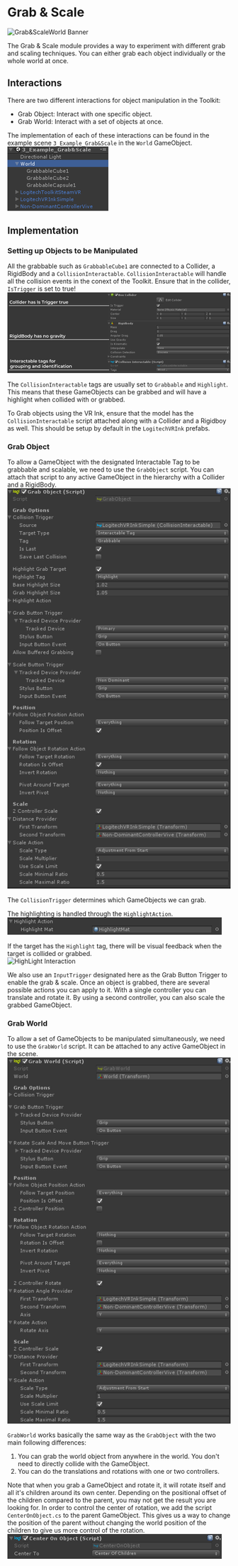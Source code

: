 # Grab & Scale
![Grab&ScaleWorld Banner](../Images/Toolkit/Grabe&Scale/Banner_Grab&ScaleWorld.gif)

The Grab & Scale module provides a way to experiment with different grab and scaling techniques. You can either grab each object individually or the whole world at once.

## Interactions
There are two different interactions for object manipulation in the Toolkit:

* Grab Object: Interact with one specific object.
* Grab World: Interact with a set of objects at once.

The implementation of each of these interactions can be found in the example scene `3_Example_Grab&Scale` in the `World` GameObject.
<br>
![Grab Interaction Hierarchy](../Images/Toolkit/Grabe&Scale/Hierarchy_GrabInteraction.png)

## Implementation

### Setting up Objects to be Manipulated
All the grabbable such as `GrabbableCube1` are connected to a Collider, a RigidBody and a `CollisionInteractable`. `CollisionInteractable` will handle all the collision events in the conext of the Toolkit. Ensure that in the collider, `IsTrigger` is set to true!
<br>
![Inspector Example Grabbable](../Images/Toolkit/Grabe&Scale/Inspector_ExampleGrabbable.png)

The `CollisionInteractable` tags are usually set to `Grabbable` and `Highlight`. This means that these GameObjects can be grabbed and will have a highlight when collided with or grabbed.

To Grab objects using the VR Ink, ensure that the model has the `CollisionInteractable` script attached along with a Collider and a Rigidboy as well. This should be setup by default in the `LogitechVRInk` prefabs.

### Grab Object
To allow a GameObject with the designated Interactable Tag to be grabbable and scalable, we need to use the `GrabObject` script. You can attach that script to any active GameObject in the hierarchy with a Collider and a RigidBody.
<br>
![Grab Object Inspector](../Images/Toolkit/Grabe&Scale/Inspector_GrabObject.png)

The `CollisionTrigger` determines which GameObjects we can grab.

The highlighting is handled through the `HighlightAction`.
<br>
![Highlight Action Inspector](../Images/Toolkit/Grabe&Scale/Inspector_HighlightAction.png)

If the target has the `Highlight` tag, there will be visual feedback when the target is collided or grabbed.
<br>
![HighLight Interaction](../Images/Toolkit/Grabe&Scale/Interaction_HighLight.gif)

We also use an `InputTrigger` designated here as the Grab Button Trigger to enable the grab & scale. Once an object is grabbed, there are several possible actions you can apply to it. With a single controller you can translate and rotate it. By using a second controller, you can also scale the grabbed GameObject.

### Grab World
To allow a set of GameObjects to be manipulated simultaneously, we need to use the `GrabWorld` script. It can be attached to any active GameObject in the scene.
<br>
![Grab World Inspector](../Images/Toolkit/Grabe&Scale/Inspector_GrabWorld.png)

`GrabWorld` works basically the same way as the `GrabObject` with the two main following differences:

1.  You can grab the world object from anywhere in the world. You don't need to directly collide with the GameObject.
2.  You can do the translations and rotations with one or two controllers.

Note that when you grab a GameObject and rotate it, it will rotate itself and all it's children around its own center. Depending on the positional offset of the children compared to the parent, you may not get the result you are looking for. In order to control the center of rotation, we add the script `CenterOnObject.cs` to the parent GameObject. This gives us a way to change the position of the parent without changing the world position of the children to give us more control of the rotation.
<br>
![Center On Object Inspector](../Images/Toolkit/Grabe&Scale/Inspector_CenterOnObject.png)